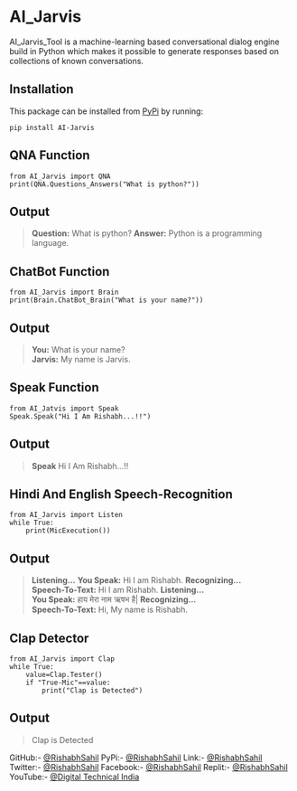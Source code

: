 # AI_Jarvis

AI_Jarvis_Tool is a machine-learning based conversational dialog engine build in
Python which makes it possible to generate responses based on collections of
known conversations.

## Installation

This package can be installed from [PyPi](https://pypi.org/project/AI-Jarvis/) by running:

```
pip install AI-Jarvis
```

## QNA Function
```
from AI_Jarvis import QNA
print(QNA.Questions_Answers("What is python?"))
```
## Output
> **Question:** What is python? 
> **Answer:**  Python is a programming language.  
## ChatBot Function
```
from AI_Jarvis import Brain
print(Brain.ChatBot_Brain("What is your name?"))
```
## Output
> **You:** What is your name?   
> **Jarvis:** My name is Jarvis. 
## Speak Function
```
from AI_Jatvis import Speak
Speak.Speak("Hi I Am Rishabh...!!")
```
## Output
> **Speak** Hi I Am Rishabh...!!
## Hindi And English Speech-Recognition
```
from AI_Jarvis import Listen
while True:
    print(MicExecution())
```
## Output
> **Listening...**
> **You Speak:**  Hi I am Rishabh.
> **Recognizing...**                                     
> **Speech-To-Text:** Hi I am Rishabh.
> **Listening...**                                        
> **You Speak:**  हाय मेरा नाम ऋषभ है|
> **Recognizing...**                            
> **Speech-To-Text:** Hi, My name is Rishabh.
## Clap Detector
```
from AI_Jarvis import Clap
while True:
    value=Clap.Tester()
    if "True-Mic"==value:
        print("Clap is Detected")
```
## Output
> Clap is Detected

GitHub:- [@RishabhSahil](https://github.com/RishabhSahil)
PyPi:- [@RishabhSahil](https://pypi.org/user/RishabhSahil/)
Link:- [@RishabhSahil](https://www.linkedin.com/in/rishabhsahil/)
Twitter:- [@RishabhSahil](https://twitter.com/_rishabh_sahil_)
Facebook:- [@RishabhSahil](https://www.facebook.com/Rishabh.Sahil.RS)
Replit:- [@RishabhSahil](https://replit.com/@Sahilkumar124)
YouTube:- [@Digital Technical India](https://www.youtube.com/@digitaltechnicalindia587)
